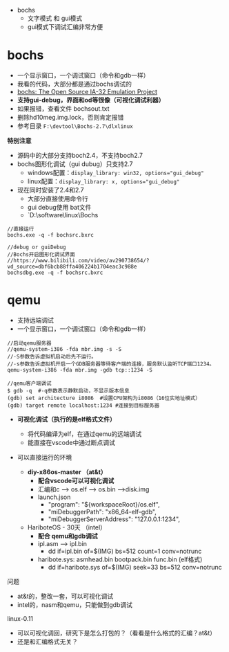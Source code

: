 - bochs
	- 文字模式 和 gui模式
	- gui模式下调试汇编非常方便

# bochs
- 一个显示窗口，一个调试窗口（命令和gdb一样）
- 我看的代码，大部分都是通过bochs调试的
- [bochs: The Open Source IA-32 Emulation Project ](https://bochs.sourceforge.io/)
- **支持gui-debug，界面和od等很像（可视化调试利器）**
- 如果报错，查看文件 bochsout.txt
- 删除hd10meg.img.lock，否则肯定报错
- 参考目录 `F:\devtool\Bochs-2.7\dlxlinux`

**特别注意**
- 源码中的大部分支持boch2.4，不支持boch2.7
- bochs图形化调试（gui dubug）只支持2.7
	- windows配置：`display_library: win32, options="gui_debug"`
	- linux配置：`display_library: x, options="gui_debug"`
- 现在同时安装了2.4和2.7
	- 大部分直接使用命令行
	- gui debug使用 bat文件
	- `D:\software\linux\Bochs
```
//直接运行
bochs.exe -q -f bochsrc.bxrc  

//debug or guiDebug
//Bochs开启图形化调试界面
//https://www.bilibili.com/video/av290738654/?vd_source=dbf6bcb88ffa406224b1704eac3c988e
bochsdbg.exe -q -f bochsrc.bxrc  
```
# qemu
- 支持远端调试
- 一个显示窗口，一个调试窗口（命令和gdb一样）

```
//启动qemu服务器
//qemu-system-i386 -fda mbr.img -s -S
//-S参数告诉虚拟机启动后先不运行。
//-s参数告诉虚拟机开启一个GDB服务器等待客户端的连接，服务默认监听TCP端口1234。
qemu-system-i386 -fda mbr.img -gdb tcp::1234 -S  

//qemu客户端调试
$ gdb -q  #-q参数表示静默启动，不显示版本信息
(gdb) set architecture i8086  #设置CPU架构为i8086（16位实地址模式）
(gdb) target remote localhost:1234 #连接到目标服务器
```

- **可视化调试（执行的是elf格式文件）**
	- 将代码编译为elf，在通过qemu的远端调试
	- 能直接在vscode中通过断点调试

- 可以直接运行的环境
	- **diy-x86os-master （at&t）**
		- **配合vscode可以可视化调试**
		- 汇编和c --> os.elf --> os.bin -->disk.img
		- launch.json 
			- "program": "${workspaceRoot}/os.elf",
			- "miDebuggerPath": "x86_64-elf-gdb",
			- "miDebuggerServerAddress": "127.0.0.1:1234",
	- HariboteOS - 30天 （intel）
		- **配合 qemu和gdb调试**
		- ipl.asm --> ipl.bin
			- dd if=ipl.bin of=$(IMG) bs=512 count=1 conv=notrunc
		- haribote.sys: asmhead.bin bootpack.bin func.bin (elf格式)
			- dd if=haribote.sys of=$(IMG) seek=33 bs=512 conv=notrunc

问题
- at&t的，整改一套，可以可视化调试
- intel的，nasm和qemu，只能做到gdb调试

linux-0.11
- 可以可视化调回，研究下是怎么打包的？（看看是什么格式的汇编？at&t）
- 还是和汇编格式无关？